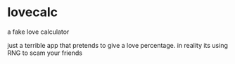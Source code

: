 # lovecalc
a fake love calculator

just a terrible app that pretends to give a love percentage.
in reality its using RNG to scam your friends
